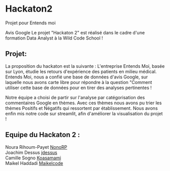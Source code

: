 # Hackaton2
Projet pour Entends moi

Avis Google Le projet "Hackaton 2" est réalisé dans le cadre d'une formation Data Analyst à la Wild Code School !

## Projet:

La proposition du hackaton est la suivante : L'entreprise Entends Moi, basée sur Lyon, étudie les retours d'expérience des patients en milieu médical. Entends Moi, nous a confié une base de données d'avis Google, sur laquelle nous avons carte libre pour répondre à la question "Comment utiliser cette base de données pour en tirer des analyses pertinentes !

Notre équipe a choisi de partir sur l'analyse par catégorisation des commentaires Google en thèmes. Avec ces thèmes nous avons pu trier les thèmes Positifs et Négatifs qui ressortent par établissement. Nous avons enfin mis notre code sur streamlit, afin d'améliorer la visualisation du projet !

## Equipe du Hackaton 2 :

Noura Rihoum-Payet  [NonoRP](https://github.com/NonoRP)  
Joachim Dessus [jdessus](https://github.com/jdessus)  
Camille Sogno [Koasamami](https://github.com/Kaosamami)  
Maikel Haddadi [Maikelcode](https://github.com/Maikelcode)
